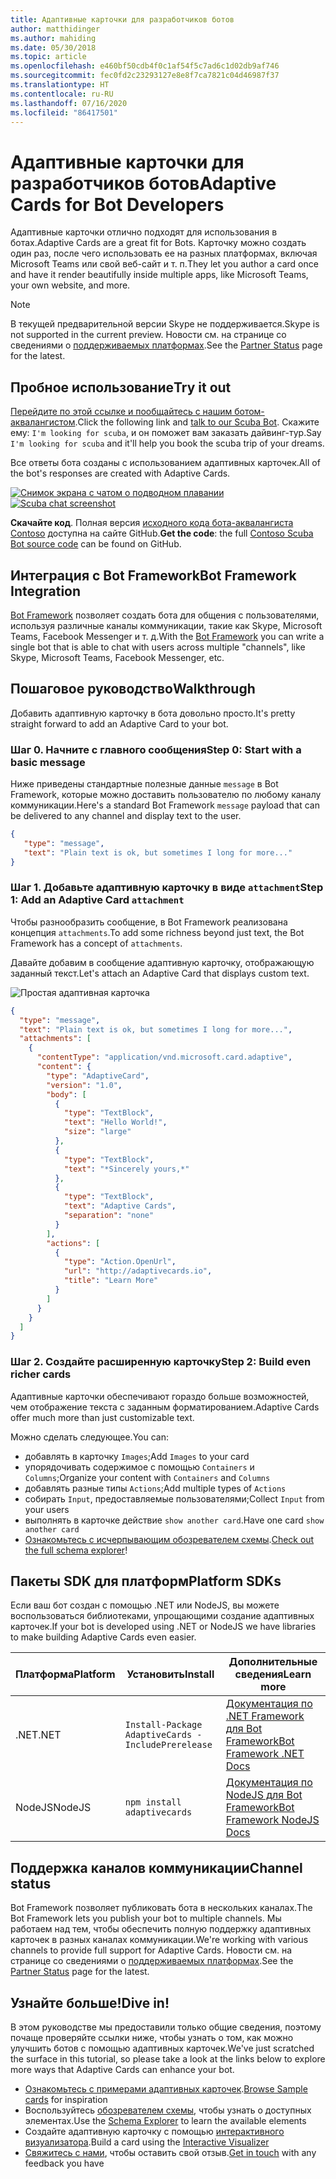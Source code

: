 ```yaml
---
title: Адаптивные карточки для разработчиков ботов
author: matthidinger
ms.author: mahiding
ms.date: 05/30/2018
ms.topic: article
ms.openlocfilehash: e460bf50cdb4f0c1af54f5c7ad6c1d02db9af746
ms.sourcegitcommit: fec0fd2c23293127e8e8f7ca7821c04d46987f37
ms.translationtype: HT
ms.contentlocale: ru-RU
ms.lasthandoff: 07/16/2020
ms.locfileid: "86417501"
---
```

# <a name="adaptive-cards-for-bot-developers"></a><span data-ttu-id="f534c-102">Адаптивные карточки для разработчиков ботов</span><span class="sxs-lookup"><span data-stu-id="f534c-102">Adaptive Cards for Bot Developers</span></span>

<span data-ttu-id="f534c-103">Адаптивные карточки отлично подходят для использования в ботах.</span><span class="sxs-lookup"><span data-stu-id="f534c-103">Adaptive Cards are a great fit for Bots.</span></span> <span data-ttu-id="f534c-104">Карточку можно создать один раз, после чего использовать ее на разных платформах, включая Microsoft Teams или свой веб-сайт и т. п.</span><span class="sxs-lookup"><span data-stu-id="f534c-104">They let you author a card once and have it render beautifully inside multiple apps, like  Microsoft Teams, your own website, and more.</span></span>

> [!NOTE]
> <span data-ttu-id="f534c-105">В текущей предварительной версии Skype не поддерживается.</span><span class="sxs-lookup"><span data-stu-id="f534c-105">Skype is not supported in the current preview.</span></span> <span data-ttu-id="f534c-106">Новости см. на странице со сведениями о [поддерживаемых платформах](../resources/partners.md).</span><span class="sxs-lookup"><span data-stu-id="f534c-106">See the [Partner Status](../resources/partners.md) page for the latest.</span></span>

## <a name="try-it-out"></a><span data-ttu-id="f534c-107">Пробное использование</span><span class="sxs-lookup"><span data-stu-id="f534c-107">Try it out</span></span>

<span data-ttu-id="f534c-108">[Перейдите по этой ссылке и пообщайтесь с нашим ботом-аквалангистом](http://contososcubademo.azurewebsites.net/).</span><span class="sxs-lookup"><span data-stu-id="f534c-108">Click the following link and [talk to our Scuba Bot](http://contososcubademo.azurewebsites.net/).</span></span> <span data-ttu-id="f534c-109">Скажите ему: `I'm looking for scuba`, и он поможет вам заказать дайвинг-тур.</span><span class="sxs-lookup"><span data-stu-id="f534c-109">Say `I'm looking for scuba` and it'll help you book the scuba trip of your dreams.</span></span>  

<span data-ttu-id="f534c-110">Все ответы бота созданы с использованием адаптивных карточек.</span><span class="sxs-lookup"><span data-stu-id="f534c-110">All of the bot's responses are created with Adaptive Cards.</span></span>

<span data-ttu-id="f534c-111">[![Снимок экрана с чатом о подводном плавании](media/bots/scuba-chat.png)](http://contososcubademo.azurewebsites.net/)</span><span class="sxs-lookup"><span data-stu-id="f534c-111">[![Scuba chat screenshot](media/bots/scuba-chat.png)](http://contososcubademo.azurewebsites.net/)</span></span>

<span data-ttu-id="f534c-112">**Скачайте код**. Полная версия [исходного кода бота-аквалангиста Contoso](https://github.com/matthidinger/ContosoScubaBot
) доступна на сайте GitHub.</span><span class="sxs-lookup"><span data-stu-id="f534c-112">**Get the code**: the full [Contoso Scuba Bot source code](https://github.com/matthidinger/ContosoScubaBot
) can be found on GitHub.</span></span>


## <a name="bot-framework-integration"></a><span data-ttu-id="f534c-113">Интеграция с Bot Framework</span><span class="sxs-lookup"><span data-stu-id="f534c-113">Bot Framework Integration</span></span>

<span data-ttu-id="f534c-114">[Bot Framework](https://dev.botframework.com/) позволяет создать бота для общения с пользователями, используя различные каналы коммуникации, такие как Skype, Microsoft Teams, Facebook Messenger и т. д.</span><span class="sxs-lookup"><span data-stu-id="f534c-114">With the [Bot Framework](https://dev.botframework.com/) you can write a single bot that is able to chat with users across multiple "channels", like Skype, Microsoft Teams, Facebook Messenger, etc.</span></span>

## <a name="walkthrough"></a><span data-ttu-id="f534c-115">Пошаговое руководство</span><span class="sxs-lookup"><span data-stu-id="f534c-115">Walkthrough</span></span>

<span data-ttu-id="f534c-116">Добавить адаптивную карточку в бота довольно просто.</span><span class="sxs-lookup"><span data-stu-id="f534c-116">It's pretty straight forward to add an Adaptive Card to your bot.</span></span>

### <a name="step-0-start-with-a-basic-message"></a><span data-ttu-id="f534c-117">Шаг 0. Начните с главного сообщения</span><span class="sxs-lookup"><span data-stu-id="f534c-117">Step 0: Start with a basic message</span></span>

<span data-ttu-id="f534c-118">Ниже приведены стандартные полезные данные `message` в Bot Framework, которые можно доставить пользователю по любому каналу коммуникации.</span><span class="sxs-lookup"><span data-stu-id="f534c-118">Here's a standard Bot Framework `message` payload that can be delivered to any channel and display text to the user.</span></span>

```json
{
   "type": "message",
   "text": "Plain text is ok, but sometimes I long for more..."
}
```

### <a name="step-1-add-an-adaptive-card-attachment"></a><span data-ttu-id="f534c-119">Шаг 1. Добавьте адаптивную карточку в виде `attachment`</span><span class="sxs-lookup"><span data-stu-id="f534c-119">Step 1: Add an Adaptive Card `attachment`</span></span>

<span data-ttu-id="f534c-120">Чтобы разнообразить сообщение, в Bot Framework реализована концепция `attachments`.</span><span class="sxs-lookup"><span data-stu-id="f534c-120">To add some richness beyond just text, the Bot Framework has a concept of `attachments`.</span></span> 

<span data-ttu-id="f534c-121">Давайте добавим в сообщение адаптивную карточку, отображающую заданный текст.</span><span class="sxs-lookup"><span data-stu-id="f534c-121">Let's attach an Adaptive Card that displays custom text.</span></span>

![Простая адаптивная карточка](media/bots/hello-adaptivecards.png)

```json
{
  "type": "message",
  "text": "Plain text is ok, but sometimes I long for more...",
  "attachments": [
    {
      "contentType": "application/vnd.microsoft.card.adaptive",
      "content": {
        "type": "AdaptiveCard",
        "version": "1.0",
        "body": [
          {
            "type": "TextBlock",
            "text": "Hello World!",
            "size": "large"
          },
          {
            "type": "TextBlock",
            "text": "*Sincerely yours,*"
          },
          {
            "type": "TextBlock",
            "text": "Adaptive Cards",
            "separation": "none"
          }
        ],
        "actions": [
          {
            "type": "Action.OpenUrl",
            "url": "http://adaptivecards.io",
            "title": "Learn More"
          }
        ]
      }
    }
  ]
}
```

### <a name="step-2-build-even-richer-cards"></a><span data-ttu-id="f534c-123">Шаг 2. Создайте расширенную карточку</span><span class="sxs-lookup"><span data-stu-id="f534c-123">Step 2: Build even richer cards</span></span> 

<span data-ttu-id="f534c-124">Адаптивные карточки обеспечивают гораздо больше возможностей, чем отображение текста с заданным форматированием.</span><span class="sxs-lookup"><span data-stu-id="f534c-124">Adaptive Cards offer much more than just customizable text.</span></span> 

<span data-ttu-id="f534c-125">Можно сделать следующее.</span><span class="sxs-lookup"><span data-stu-id="f534c-125">You can:</span></span> 

* <span data-ttu-id="f534c-126">добавлять в карточку `Images`;</span><span class="sxs-lookup"><span data-stu-id="f534c-126">Add `Images` to your card</span></span>
* <span data-ttu-id="f534c-127">упорядочивать содержимое с помощью `Containers` и `Columns`;</span><span class="sxs-lookup"><span data-stu-id="f534c-127">Organize your content with `Containers` and `Columns`</span></span>
* <span data-ttu-id="f534c-128">добавлять разные типы `Actions`;</span><span class="sxs-lookup"><span data-stu-id="f534c-128">Add multiple types of `Actions`</span></span>
* <span data-ttu-id="f534c-129">собирать `Input`, предоставляемые пользователями;</span><span class="sxs-lookup"><span data-stu-id="f534c-129">Collect `Input` from your users</span></span>
* <span data-ttu-id="f534c-130">выполнять в карточке действие `show another card`.</span><span class="sxs-lookup"><span data-stu-id="f534c-130">Have one card `show another card`</span></span>
* <span data-ttu-id="f534c-131">[Ознакомьтесь с исчерпывающим обозревателем схемы](https://adaptivecards.io/explorer/).</span><span class="sxs-lookup"><span data-stu-id="f534c-131">[Check out the full schema explorer](https://adaptivecards.io/explorer/)!</span></span> 

## <a name="platform-sdks"></a><span data-ttu-id="f534c-132">Пакеты SDK для платформ</span><span class="sxs-lookup"><span data-stu-id="f534c-132">Platform SDKs</span></span>

<span data-ttu-id="f534c-133">Если ваш бот создан с помощью .NET или NodeJS, вы можете воспользоваться библиотеками, упрощающими создание адаптивных карточек.</span><span class="sxs-lookup"><span data-stu-id="f534c-133">If your bot is developed using .NET or NodeJS we have libraries to make building Adaptive Cards even easier.</span></span>

<span data-ttu-id="f534c-134">Платформа</span><span class="sxs-lookup"><span data-stu-id="f534c-134">Platform</span></span>|<span data-ttu-id="f534c-135">Установить</span><span class="sxs-lookup"><span data-stu-id="f534c-135">Install</span></span>|<span data-ttu-id="f534c-136">Дополнительные сведения</span><span class="sxs-lookup"><span data-stu-id="f534c-136">Learn more</span></span>
--------|-------|----------
<span data-ttu-id="f534c-137">.NET</span><span class="sxs-lookup"><span data-stu-id="f534c-137">.NET</span></span> | `Install-Package AdaptiveCards -IncludePrerelease` | [<span data-ttu-id="f534c-138">Документация по .NET Framework для Bot Framework</span><span class="sxs-lookup"><span data-stu-id="f534c-138">Bot Framework .NET Docs</span></span>](https://docs.microsoft.com/bot-framework/dotnet/bot-builder-dotnet-add-rich-card-attachments)
<span data-ttu-id="f534c-139">NodeJS</span><span class="sxs-lookup"><span data-stu-id="f534c-139">NodeJS</span></span> | `npm install adaptivecards` | [<span data-ttu-id="f534c-140">Документация по NodeJS для Bot Framework</span><span class="sxs-lookup"><span data-stu-id="f534c-140">Bot Framework NodeJS Docs</span></span>](https://docs.microsoft.com/bot-framework/nodejs/bot-builder-nodejs-send-rich-cards)


## <a name="channel-status"></a><span data-ttu-id="f534c-141">Поддержка каналов коммуникации</span><span class="sxs-lookup"><span data-stu-id="f534c-141">Channel status</span></span>

<span data-ttu-id="f534c-142">Bot Framework позволяет публиковать бота в нескольких каналах.</span><span class="sxs-lookup"><span data-stu-id="f534c-142">The Bot Framework lets you publish your bot to multiple channels.</span></span> <span data-ttu-id="f534c-143">Мы работаем над тем, чтобы обеспечить полную поддержку адаптивных карточек в разных каналах коммуникации.</span><span class="sxs-lookup"><span data-stu-id="f534c-143">We're working with various channels to provide full support for Adaptive Cards.</span></span> <span data-ttu-id="f534c-144">Новости см. на странице со сведениями о [поддерживаемых платформах](../resources/partners.md).</span><span class="sxs-lookup"><span data-stu-id="f534c-144">See the [Partner Status](../resources/partners.md) page for the latest.</span></span>


## <a name="dive-in"></a><span data-ttu-id="f534c-145">Узнайте больше!</span><span class="sxs-lookup"><span data-stu-id="f534c-145">Dive in!</span></span>

<span data-ttu-id="f534c-146">В этом руководстве мы предоставили только общие сведения, поэтому почаще проверяйте ссылки ниже, чтобы узнать о том, как можно улучшить ботов с помощью адаптивных карточек.</span><span class="sxs-lookup"><span data-stu-id="f534c-146">We've just scratched the surface in this tutorial, so please take a look at the links below to explore more ways that Adaptive Cards can enhance your bot.</span></span>

* <span data-ttu-id="f534c-147">[Ознакомьтесь с примерами адаптивных карточек](https://adaptivecards.io/samples/).</span><span class="sxs-lookup"><span data-stu-id="f534c-147">[Browse Sample cards](https://adaptivecards.io/samples/) for inspiration</span></span>
* <span data-ttu-id="f534c-148">Воспользуйтесь [обозревателем схемы](https://adaptivecards.io/explorer), чтобы узнать о доступных элементах.</span><span class="sxs-lookup"><span data-stu-id="f534c-148">Use the [Schema Explorer](https://adaptivecards.io/explorer) to learn the available elements</span></span>
* <span data-ttu-id="f534c-149">Создайте адаптивную карточку с помощью [интерактивного визуализатора](https://adaptivecards.io/visualizer/index.html?hostApp=Skype).</span><span class="sxs-lookup"><span data-stu-id="f534c-149">Build a card using the [Interactive Visualizer](https://adaptivecards.io/visualizer/index.html?hostApp=Skype)</span></span>
* <span data-ttu-id="f534c-150">[Свяжитесь с нами](https://adaptivecards.io/connect), чтобы оставить свой отзыв.</span><span class="sxs-lookup"><span data-stu-id="f534c-150">[Get in touch](https://adaptivecards.io/connect) with any feedback you have</span></span>
